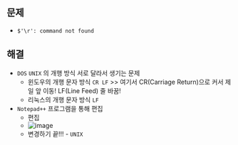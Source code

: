 ## 문제
- `$'\r': command not found`

## 해결
- `DOS` `UNIX` 의 개행 방식 서로 달라서 생기는 문제
  - 윈도우의 개행 문자 방식 `CR LF` >> 여기서 CR(Carriage Return)으로 커서 제일 앞 이동! LF(Line Feed) 줄 바꿈!
  - 리눅스의 개행 문자 방식 `LF`
- `Notepad++` 프로그램을 통해 편집
  - 편집
  - ![image](https://user-images.githubusercontent.com/61215550/173001996-89c6005f-1540-46e0-ad73-97272067682b.png)
  - 변경하기 끝!!! - `UNIX`
